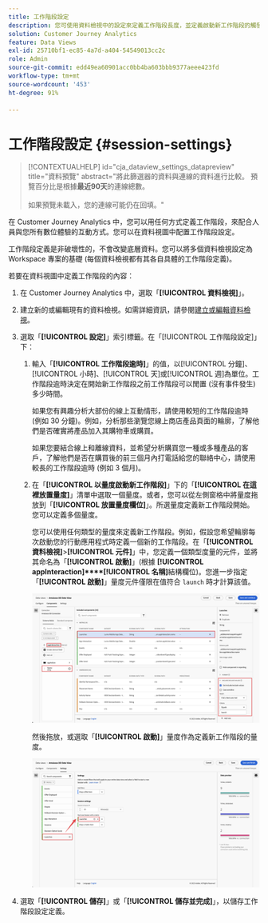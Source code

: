 ```yaml
---
title: 工作階段設定
description: 您可使用資料檢視中的設定來定義工作階段長度，並定義啟動新工作階段的觸發器
solution: Customer Journey Analytics
feature: Data Views
exl-id: 25710bf1-ec85-4a7d-a404-54549013cc2c
role: Admin
source-git-commit: edd49ea60901acc0bb4ba603bbb9377aeee423fd
workflow-type: tm+mt
source-wordcount: '453'
ht-degree: 91%

---
```


# 工作階段設定 {#session-settings}

<!-- markdownlint-disable MD034 -->

>[!CONTEXTUALHELP]
>id="cja_dataview_settings_datapreview"
>title="資料預覽"
>abstract="將此篩選器的資料與連線的資料進行比較。 預覽百分比是根據&#x200B;**最近90天**&#x200B;的連線總數。<br><br/>如果預覽未載入，您的連線可能仍在回填。"

<!-- markdownlint-enable MD034 -->

<!-- markdownlint-enable MD034 -->


在 Customer Journey Analytics 中，您可以用任何方式定義工作階段，來配合人員與您所有數位體驗的互動方式。您可以在資料視圖中配置工作階段設定。

工作階段定義是非破壞性的，不會改變底層資料。您可以將多個資料檢視設定為 Workspace 專案的基礎 (每個資料檢視都有其各自具體的工作階段定義)。

若要在資料視圖中定義工作階段的內容：

1. 在 Customer Journey Analytics 中，選取「**[!UICONTROL 資料檢視]**」。

2. 建立新的或編輯現有的資料檢視。如需詳細資訊，請參閱[建立或編輯資料檢視](create-dataview.md)。

3. 選取「**[!UICONTROL 設定]**」索引標籤。在「[!UICONTROL 工作階段設定]」下：

   1. 輸入「**[!UICONTROL 工作階段逾時]**」的值，以[!UICONTROL 分鐘]、[!UICONTROL 小時]、[!UICONTROL 天]或[!UICONTROL 週]為單位。工作階段逾時決定在開始新工作階段之前工作階段可以閒置 (沒有事件發生) 多少時間。

      如果您有興趣分析大部份的線上互動情形，請使用較短的工作階段逾時 (例如 30 分鐘)。例如，分析那些瀏覽您線上商店產品頁面的輪廓，了解他們是否確實將產品加入其購物車或購買。

      如果您要結合線上和離線資料，並希望分析購買您一種或多種產品的客戶，了解他們是否在購買後的前三個月內打電話給您的聯絡中心，請使用較長的工作階段逾時 (例如 3 個月)。


   2. 在「**[!UICONTROL 以量度啟動新工作階段]**」下的「**[!UICONTROL 在這裡放置量度]**」清單中選取一個量度。或者，您可以從左側窗格中將量度拖放到「**[!UICONTROL 放置量度欄位]**」。所選量度定義新工作階段開始。您可以定義多個量度。

      您可以使用任何類型的量度來定義新工作階段。例如，假設您希望輪廓每次啟動您的行動應用程式時定義一個新的工作階段。在「**[!UICONTROL 資料檢視]**>**[!UICONTROL 元件]**」中，您定義一個類型度量的元件，並將其命名為「**[!UICONTROL 啟動]**」(根據 **[!UICONTROL appInteraction]****[!UICONTROL 名稱]**&#x200B;結構欄位)。您進一步指定「**[!UICONTROL 啟動]**」量度元件僅限在值符合 `launch` 時才計算該值。

      ![應用程式互動量度元件啟動](assets/component-launches.png)

      然後拖放，或選取「**[!UICONTROL 啟動]**」量度作為定義新工作階段的量度。

      ![工作階段設定啟動](assets/session-settings-launches-metric.png)



4. 選取「**[!UICONTROL 儲存]**」或「**[!UICONTROL 儲存並完成]**」，以儲存工作階段設定定義。
